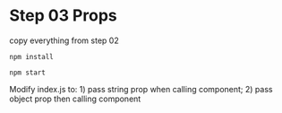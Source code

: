 # Step 03 Props

copy everything from step 02

`npm install`

`npm start`

Modify index.js to: 1) pass string prop when calling component; 2) pass object prop then calling component
